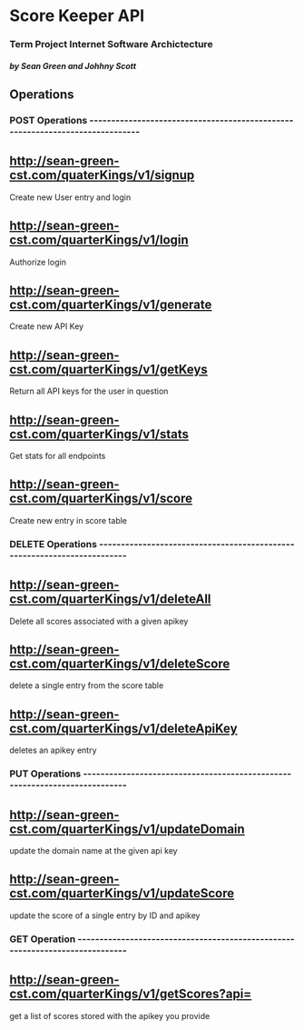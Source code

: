 # Score Keeper API
### Term Project Internet Software Archictecture
##### by Sean Green and Johhny Scott

## Operations

### POST Operations -----------------------------------------------------------------------------
## http://sean-green-cst.com/quaterKings/v1/signup 
Create new User entry and login

## http://sean-green-cst.com/quarterKings/v1/login 
Authorize login

## http://sean-green-cst.com/quarterKings/v1/generate
Create new API Key

## http://sean-green-cst.com/quarterKings/v1/getKeys
Return all API keys for the user in question

## http://sean-green-cst.com/quarterKings/v1/stats
Get stats for all endpoints

## http://sean-green-cst.com/quarterKings/v1/score
Create new entry in score table

### DELETE Operations ------------------------------------------------------------------------
## http://sean-green-cst.com/quarterKings/v1/deleteAll
Delete all scores associated with a given apikey

## http://sean-green-cst.com/quarterKings/v1/deleteScore
delete a single entry from the score table

## http://sean-green-cst.com/quarterKings/v1/deleteApiKey
deletes an apikey entry

### PUT Operations ---------------------------------------------------------------------------
## http://sean-green-cst.com/quarterKings/v1/updateDomain 
update the domain name at the given api key

## http://sean-green-cst.com/quarterKings/v1/updateScore
update the score of a single entry by ID and apikey

### GET Operation -----------------------------------------------------------------------------
## http://sean-green-cst.com/quarterKings/v1/getScores?api=
get a list of scores stored with the apikey you provide